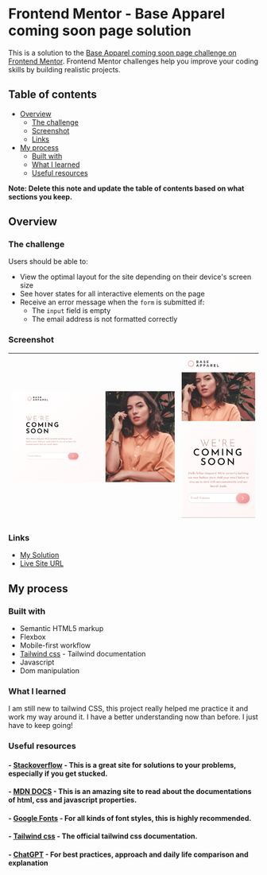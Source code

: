# Frontend Mentor - Base Apparel coming soon page solution

This is a solution to the [Base Apparel coming soon page challenge on Frontend Mentor](https://www.frontendmentor.io/challenges/base-apparel-coming-soon-page-5d46b47f8db8a7063f9331a0). Frontend Mentor challenges help you improve your coding skills by building realistic projects.

## Table of contents

- [Overview](#overview)
  - [The challenge](#the-challenge)
  - [Screenshot](#screenshot)
  - [Links](#links)
- [My process](#my-process)
  - [Built with](#built-with)
  - [What I learned](#what-i-learned)
  - [Useful resources](#useful-resources)

**Note: Delete this note and update the table of contents based on what sections you keep.**

## Overview

### The challenge

Users should be able to:

- View the optimal layout for the site depending on their device's screen size
- See hover states for all interactive elements on the page
- Receive an error message when the `form` is submitted if:
  - The `input` field is empty
  - The email address is not formatted correctly

### Screenshot

| ![Base Apparel](images/desktop-screenshot.png) | ![Base Apparel](images/mobile-screenshot.png) |
| ---------------------------------------------- | --------------------------------------------- |

### Links

- [My Solution](https://www.frontendmentor.io/solutions/base-apparel-coming-soon-page-dsswrVPtu1)
- [Live Site URL](https://mike-dave.github.io/base-apparel-coming-soon-master/)

## My process

### Built with

- Semantic HTML5 markup
- Flexbox
- Mobile-first workflow
- [Tailwind css](https://tailwindcss.com/) - Tailwind documentation
- Javascript
- Dom manipulation

### What I learned

I am still new to tailwind CSS, this project really helped me practice it and work my way around it. I have a better understanding now than before. I just have to keep going!

### Useful resources

#### - [Stackoverflow](https://stackoverflow.com/) - This is a great site for solutions to your problems, especially if you get stucked.

#### - [MDN DOCS](https://developer.mozilla.org/) - This is an amazing site to read about the documentations of html, css and javascript properties.

#### - [Google Fonts](https://fonts.google.com/) - For all kinds of font styles, this is highly recommended.

#### - [Tailwind css](https://tailwindcss.com/) - The official tailwind css documentation.

#### - [ChatGPT](https://chat.openai.com/) - For best practices, approach and daily life comparison and explanation
